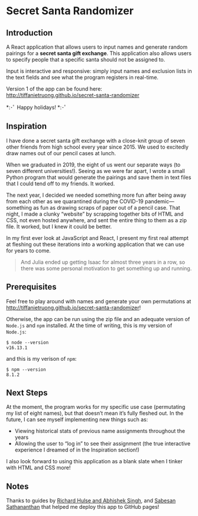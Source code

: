 
# Secret Santa Randomizer
## Introduction
A React application that allows users to input names and generate random pairings for a **secret santa gift exchange**. This application also allows users to specify people that a specific santa should not be assigned to.

Input is interactive and responsive: simply input names and exclusion lists in the text fields and see what the program registers in real-time. 

Version 1 of the app can be found here: http://tiffanietruong.github.io/secret-santa-randomizer

*:･ﾟ Happy holidays! *:･ﾟ
## Inspiration
I have done a secret santa gift exchange with a close-knit group of seven other friends from high school every year since 2015. We used to excitedly draw names out of our pencil cases at lunch. 

When we graduated in 2019, the eight of us went our separate ways (to seven different universities!). Seeing as we were far apart, I wrote a small Python program that would generate the pairings and save them in text files that I could tend off to my friends. It worked. 

The next year, I decided we needed something more fun after being away from each other as we quarantined during the COVID-19 pandemic—something as fun as drawing scraps of paper out of a pencil case. That night, I made a clunky “website” by scrapping together bits of HTML and CSS, not even hosted anywhere, and sent the entire thing to them as a zip file. It worked, but I knew it could be better. 

In my first ever look at JavaScript and React, I present my first real attempt at fleshing out these iterations into a working application that we can use for years to come.

> And Julia ended up getting Isaac for almost three years in a row, so there was some personal motivation to get something up and running.

## Prerequisites
Feel free to play around with names and generate your own permutations at http://tiffanietruong.github.io/secret-santa-randomizer!

Otherwise, the app can be run using the zip file and an adequate version of `Node.js` and `npm` installed.
At the time of writing, this is my version of `Node.js`:
```
$ node --version
v16.13.1
```
and this is my verison of `npm`:
```
$ npm --version
8.1.2
```

## Next Steps
At the moment, the program works for my specific use case (permutating my list of eight names), but that doesn’t mean it’s fully fleshed out. In the future, I can see myself implementing new things such as:  
<ul> 
<li> Viewing historical stats of previous name assignments throughout the years
<li> Allowing the user to “log in” to see their assignment (the true interactive experience I dreamed of in the Inspiration section!) 
</ul>
I also look forward to using this application as a blank slate when I tinker with HTML and CSS more!

## Notes

Thanks to guides by [Richard Hulse and Abhishek Singh](https://github.com/gitname/react-gh-pages), and [Sabesan Sathananthan](https://betterprogramming.pub/how-to-host-your-react-app-on-github-pages-for-free-919ad201a4cb) that helped me deploy this app to GitHub pages!
